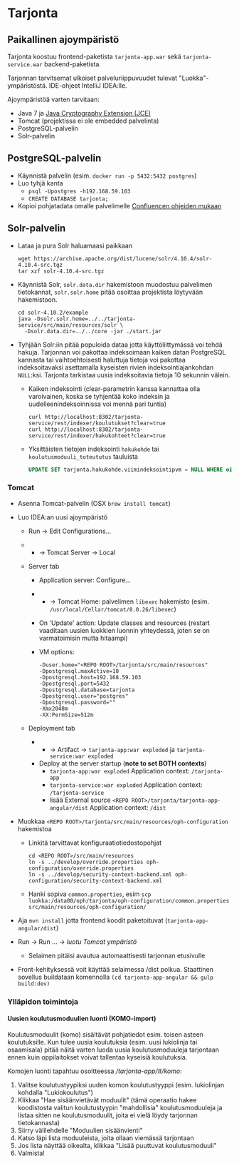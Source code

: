 # Tarjonta

## Paikallinen ajoympäristö

Tarjonta koostuu frontend-paketista `tarjonta-app.war` sekä
`tarjonta-service.war` backend-paketista.

Tarjonnan tarvitsemat ulkoiset palveluriippuvuudet tulevat
"Luokka"-ympäristöstä. IDE-ohjeet IntelliJ IDEA:lle.

Ajoympäristöä varten tarvitaan:

- Java 7 ja [Java Cryptography Extension (JCE)](http://www.oracle.com/technetwork/java/javase/downloads/jce-7-download-432124.html)
- Tomcat (projektissa ei ole embedded palvelinta)
- PostgreSQL-palvelin
- Solr-palvelin


## PostgreSQL-palvelin

- Käynnistä palvelin (esim. `docker run -p 5432:5432 postgres`)
- Luo tyhjä kanta
  - `psql -Upostgres -h192.168.59.103`
  - `CREATE DATABASE tarjonta;`
- Kopioi pohjatadata omalle palvelimelle [Confluencen ohjeiden mukaan](https://confluence.oph.ware.fi/confluence/display/TEK/Tarjontapalvelu)


## Solr-palvelin

- Lataa ja pura Solr haluamaasi paikkaan

  ```
  wget https://archive.apache.org/dist/lucene/solr/4.10.4/solr-4.10.4-src.tgz
  tar xzf solr-4.10.4-src.tgz
  ```

- Käynnistä Solr, `solr.data.dir` hakemistoon muodostuu palvelimen tietokannat,
  `solr.solr.home` pitää osoittaa projektista löytyvään hakemistoon.

  ```
  cd solr-4.10.2/example
  java -Dsolr.solr.home=../../tarjonta-service/src/main/resources/solr \
    -Dsolr.data.dir=../../core -jar ./start.jar
  ```

- Tyhjään Solr:iin pitää populoida dataa jotta käyttöliittymässä voi tehdä
  hakuja. Tarjonnan voi pakottaa indeksoimaan kaiken datan PostgreSQL
  kannasta tai vaihtoehtoisesti haluttuja tietoja voi pakottaa indeksoitavaksi
  asettamalla kyseisten rivien indeksointiajankohdan `NULL`:ksi. Tarjonta
  tarkistaa uusia indeksoitavia tietoja 10 sekunnin välein.

  - Kaiken indeksointi (clear-parametrin kanssa kannattaa olla varoivainen,
    koska se tyhjentää koko indeksin ja uudelleenindeksoinnissa voi mennä pari tuntia)

    ```
    curl http://localhost:8302/tarjonta-service/rest/indexer/koulutukset?clear=true
    curl http://localhost:8302/tarjonta-service/rest/indexer/hakukohteet?clear=true
    ```

  - Yksittäisten tietojen indeksointi `hakukohde` tai `koulutusmoduuli_toteututus` tauluista

    ```sql
    UPDATE SET tarjonta.hakukohde.viimindeksointipvm = NULL WHERE oid = '1.2.3...';
    ```


### Tomcat

- Asenna Tomcat-palvelin (OSX `brew install tomcat`)
- Luo IDEA:an uusi ajoympäristö
  - Run -> Edit Configurations...
  - + -> Tomcat Server -> Local
  - Server tab
    - Application server: Configure...
    - + -> Tomcat Home: palvelimen `libexec` hakemisto (esim.
      `/usr/local/Cellar/tomcat/8.0.26/libexec`)
    - On 'Update' action: Update classes and resources (restart vaaditaan
      uusien luokkien luonnin yhteydessä, joten se on varmatoimisin mutta
      hitaampi)
    - VM options:

      ```
      -Duser.home="<REPO ROOT>/tarjonta/src/main/resources"
      -Dpostgresql.maxActive=10
      -Dpostgresql.host=192.168.59.103
      -Dpostgresql.port=5432
      -Dpostgresql.database=tarjonta
      -Dpostgresql.user="postgres"
      -Dpostgresql.password=""
      -Xmx2048m
      -XX:PermSize=512m
      ```

  - Deployment tab
    - + -> Artifact -> `tarjonta-app:war exploded` ja `tarjonta-service:war exploded`
    - Deploy at the server startup (**note to set BOTH contexts**)
      - `tarjonta-app:war exploded` Application context: `/tarjonta-app`
      - `tarjonta-service:war exploded` Application context:
        `/tarjonta-service`
      - lisää External source `<REPO ROOT>/tarjonta/tarjonta-app-angular/dist` Application context: `/dist`
- Muokkaa `<REPO ROOT>/tarjonta/src/main/resources/oph-configuration` hakemistoa
  - Linkitä tarvittavat konfiguraatiotiedostopohjat

    ```
    cd <REPO ROOT>/src/main/resources
    ln -s ../develop/override.properties oph-configuration/override.properties
    ln -s ../develop/security-context-backend.xml oph-configuration/security-context-backend.xml
    ```
  - Hanki sopiva `common.properties`, esim 
  `scp luokka:/data00/oph/tarjonta/oph-configuration/common.properties src/main/resources/oph-configuration/`

- Aja `mvn install` jotta frontend koodit paketoituvat (`tarjonta-app-angular/dist`)
- Run -> Run ... -> *luotu Tomcat ympäristö*
  - Selaimen pitäisi avautua automaattisesti tarjonnan etusivulle
- Front-kehityksessä voit käyttää selaimessa /dist polkua. Staattinen sovellus buildataan komennolla `(cd tarjonta-app-angular && gulp build:dev)`

### Ylläpidon toimintoja

#### Uusien koulutusmoduulien luonti (KOMO-import)

Koulutusmoduulit (komo) sisältävät pohjatiedot esim. toisen asteen koulutuksille.
Kun tulee uusia koulutuksia (esim. uusi lukiolinja tai osaamisala)
pitää näitä varten luoda uusia koulutusmoduuleja tarjontaan ennen kuin oppilaitokset
voivat tallentaa kyseisiä koulutuksia.

Komojen luonti tapahtuu osoitteessa */tarjonta-app/#/komo*:

1. Valitse koulutustyypiksi uuden komon koulutustyyppi (esim. lukiolinjan kohdalla "Lukiokoulutus")
2. Klikkaa "Hae sisäänvietävät moduulit" (tämä operaatio hakee koodistosta valitun koulutustyypin
"mahdollisia" koulutusmoduuleja ja listaa sitten ne koulutusmoduulit, joita ei vielä löydy tarjonnan tietokannasta)
3. Siirry välilehdelle "Moduulien sisäänvienti"
4. Katso läpi lista moduuleista, joita ollaan viemässä tarjontaan
5. Jos lista näyttää oikealta, klikkaa "Lisää puuttuvat koulutusmoduuli"
6. Valmista!
